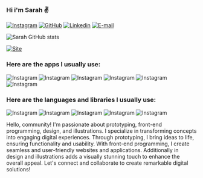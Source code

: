 
### Hi i'm Sarah ✌️

[![Instagram](https://img.shields.io/badge/Instagram-E4405F?style=for-the-badge&logo=instagram&logoColor=white)](https://www.instagram.com/taehortiz/)
[![GitHub](https://img.shields.io/badge/GitHub-100000?style=for-the-badge&logo=github&logoColor=white)](https://github.com/SarahSHortiz)
[![Linkedin](https://img.shields.io/badge/LinkedIn-0077B5?style=for-the-badge&logo=linkedin&logoColor=white)](https://www.linkedin.com/in/sarah-hortiz-3430131a8/)
[![E-mail](https://img.shields.io/badge/Gmail-D14836?style=for-the-badge&logo=gmail&logoColor=white)](ssantoshortizr@gmail.com)

![Sarah GitHub stats](https://github-readme-stats.vercel.app/api?username=SarahSHortiz&show_icons=true&theme=onedark)

[![Site](https://img.shields.io/website-up-down-green-red/http/monip.org.svg)](https://www.sarahhortiz.com.br)

### Here are the apps I usually use:

![Instagram](https://aleen42.github.io/badges/src/photoshop.svg)
![Instagram](https://aleen42.github.io/badges/src/illustrator.svg)
![Instagram](https://aleen42.github.io/badges/src/after_effects.svg)
![Instagram](https://img.shields.io/badge/Visual_Studio-5C2D91?style=for-the-badge&logo=visual%20studio&logoColor=white)
![Instagram](https://img.shields.io/badge/Visual_Studio_Code-0078D4?style=for-the-badge&logo=visual%20studio%20code&logoColor=white)
![Instagram](https://img.shields.io/badge/sublime_text-%23575757.svg?&style=for-the-badge&logo=sublime-text&logoColor=important0)

### Here are the languages and libraries I usually use:

![Instagram](https://img.shields.io/badge/React_Native-20232A?style=for-the-badge&logo=react&logoColor=61DAFB)
![Instagram](https://img.shields.io/badge/C%23-239120?style=for-the-badge&logo=c-sharp&logoColor=white)
![Instagram](https://img.shields.io/badge/.NET-5C2D91?style=for-the-badge&logo=.net&logoColor=white)
![Instagram](https://img.shields.io/badge/JavaScript-F7DF1E?style=for-the-badge&logo=javascript&logoColor=black)
![Instagram](https://img.shields.io/badge/Node.js-43853D?style=for-the-badge&logo=node.js&logoColor=white)

Hello, community! I'm passionate about prototyping, front-end programming, design, and illustrations. I specialize in transforming concepts into engaging digital experiences. Through prototyping, I bring ideas to life, ensuring functionality and usability. With front-end programming, I create seamless and user-friendly websites and applications. Additionally in design and illustrations adds a visually stunning touch to enhance the overall appeal. Let's connect and collaborate to create remarkable digital solutions!
